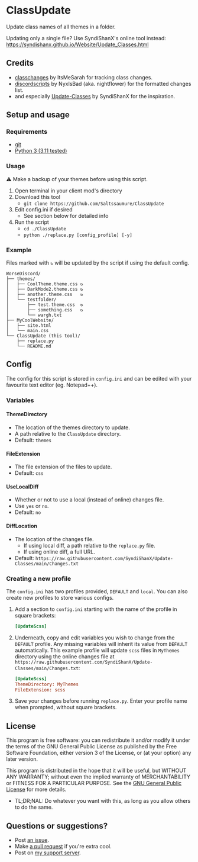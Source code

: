 [github]:           https://github.com/Saltssaumure/ClassUpdate
[issues]:           https://github.com/Saltssaumure/ClassUpdate/issues
[pullrequest]:      https://github.com/Saltssaumure/ClassUpdate/pulls
[license]:          https://github.com/Saltssaumure/ClassUpdate/blob/main/LICENSE

[discord]:          https://discord.gg/uy8nKQVatp


# ClassUpdate

Update class names of all themes in a folder.

Updating only a single file? Use SyndiShanX's online tool instead: https://syndishanx.github.io/Website/Update_Classes.html


## Credits
- [classchanges](https://github.com/itmesarah/classchanges) by ItsMeSarah for tracking class changes.
- [discordscripts](https://github.com/NyxIsBad/discordscripts) by NyxIsBad (aka. nightflower) for the formatted changes list.
- and especially [Update-Classes](https://github.com/SyndiShanX/Update-Classes) by SyndiShanX for the inspiration.


## Setup and usage
### Requirements
- [git](https://git-scm.com/downloads)
- [Python 3 (3.11 tested)](https://www.python.org/downloads/)

### Usage
⚠ Make a backup of your themes before using this script.

1. Open terminal in your client mod's directory
1. Download this tool
    - `git clone https://github.com/Saltssaumure/ClassUpdate`
2. Edit config.ini if desired
    - See section below for detailed info
3. Run the script
    - `cd ./ClassUpdate`
    - `python ./replace.py [config_profile] [-y]`

### Example
Files marked with `↻` will be updated by the script if using the default config.
```
WorseDiscord/
├── themes/
│   ├── CoolTheme.theme.css ↻
│   ├── DarkMode2.theme.css ↻
│   ├── another.theme.css   ↻
│   └── testfolder/
│       ├── test.theme.css  ↻
│       ├── something.css   ↻
│       └── wargh.txt
├── MyCoolWebsite/
│   ├── site.html
│   └── main.css
└── ClassUpdate (this tool)/
    ├── replace.py
    └── README.md
```


## Config
The config for this script is stored in `config.ini` and can be edited with your favourite text editor (eg. Notepad++).

### Variables
#### ThemeDirectory
- The location of the themes directory to update.
- A path relative to the `ClassUpdate` directory.
- Default: `themes`
#### FileExtension
- The file extension of the files to update.
- Default: `css`
#### UseLocalDiff
- Whether or not to use a local (instead of online) changes file.
- Use `yes` or `no`.
- Default: `no`
#### DiffLocation
- The location of the changes file.
  - If using local diff, a path relative to the `replace.py` file.
  - If using online diff, a full URL.
- Default: `https://raw.githubusercontent.com/SyndiShanX/Update-Classes/main/Changes.txt`

### Creating a new profile
The `config.ini` has two profiles provided, `DEFAULT` and `local`. You can also create new profiles to store various configs.

1. Add a section to `config.ini` starting with the name of the profile in square brackets:
   ```ini
   [UpdateScss]
   ```
2. Underneath, copy and edit variables you wish to change from the `DEFAULT` profile. Any missing variables will inherit its value from `DEFAULT` automatically. This example profile will update `scss` files in `MyThemes` directory using the online changes file at `https://raw.githubusercontent.com/SyndiShanX/Update-Classes/main/Changes.txt`:
   ```ini
   [UpdateScss]
   ThemeDirectory: MyThemes
   FileExtension: scss
   ```
3. Save your changes before running `replace.py`. Enter your profile name when prompted, without square brackets.


## License
This program is free software: you can redistribute it and/or modify it under the terms of the GNU General Public License as published by the Free Software Foundation, either version 3 of the License, or (at your option) any later version.

This program is distributed in the hope that it will be useful, but WITHOUT ANY WARRANTY; without even the implied warranty of MERCHANTABILITY or FITNESS FOR A PARTICULAR PURPOSE. See the [GNU General Public License][license] for more details.

- <span title="Too long; didn't read; not a lawyer">TL;DR;NAL</span>: Do whatever you want with this, as long as you allow others to do the same.


## Questions or suggestions?
- Post [an issue][issues].
- Make [a pull request][pullrequest] if you're extra cool.
- Post on [my support server][discord].